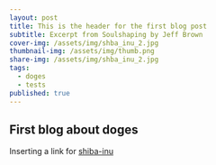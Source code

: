 ```yaml
---
layout: post
title: This is the header for the first blog post
subtitle: Excerpt from Soulshaping by Jeff Brown
cover-img: /assets/img/shba_inu_2.jpg
thumbnail-img: /assets/img/thumb.png
share-img: /assets/img/shba_inu_2.jpg
tags:
  - doges
  - tests
published: true
---
```


## First blog about doges

Inserting a link for [shiba-inu](https://en.wikipedia.org/wiki/Shiba_Inu "Shiba Inu wiki")




